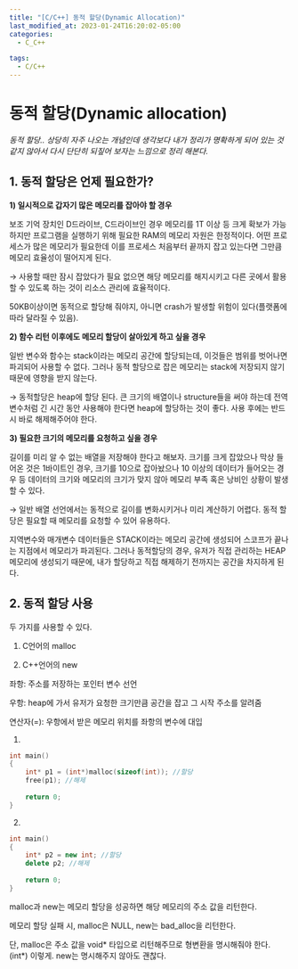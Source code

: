 ```yaml
---
title: "[C/C++] 동적 할당(Dynamic Allocation)"
last_modified_at: 2023-01-24T16:20:02-05:00
categories:
  - C_C++

tags:
  - C/C++
---
```


# 동적 할당(Dynamic allocation)

*동적 할당.. 상당히 자주 나오는 개념인데 생각보다 내가 정리가 명확하게 되어 있는 것 같지 않아서 다시 단단히 되짚어 보자는 느낌으로 정리 해본다.*

## 1. 동적 할당은 언제 필요한가?

**1) 일시적으로 갑자기 많은 메모리를 잡아야 할 경우**

보조 기억 장치인 D드라이브, C드라이브인 경우 메모리를 1T 이상 등 크게 확보가 가능하지만 프로그램을 실행하기 위해 필요한 RAM의 메모리 자원은 한정적이다. 어떤 프로세스가 많은 메모리가 필요한데 이를 프로세스 처음부터 끝까지 잡고 있는다면 그만큼 메모리 효율성이 떨어지게 된다.

→ 사용할 때만 잠시 잡았다가 필요 없으면 해당 메모리를 해지시키고 다른 곳에서 활용할 수 있도록 하는 것이 리소스 관리에 효율적이다. 

50KB이상이면 동적으로 할당해 줘야지, 아니면 crash가 발생할 위험이 있다(플랫폼에 따라 달라질 수 있음).

**2) 함수 리턴 이후에도 메모리 할당이 살아있게 하고 싶을 경우**

일반 변수와 함수는 stack이라는 메모리 공간에 할당되는데, 이것들은 범위를 벗어나면 파괴되어 사용할 수 없다. 그러나 동적 할당으로 잡은 메모리는 stack에 저장되지 않기 때문에 영향을 받지 않는다.

→ 동적할당은 heap에 할당 된다. 큰 크기의 배열이나 structure들을 써야 하는데 전역변수처럼 긴 시간 동안 사용해야 한다면 heap에 할당하는 것이 좋다. 사용 후에는 반드시 바로 해제해주어야 한다. 

**3) 필요한 크기의 메모리를 요청하고 싶을 경우**

길이를 미리 알 수 없는 배열을 저장해야 한다고 해보자. 크기를 크게 잡았으나 막상 들어온 것은 1바이트인 경우, 크기를 10으로 잡아놨으나 10 이상의 데이터가 들어오는 경우 등 데이터의 크기와 메모리의 크기가 맞지 않아 메모리 부족 혹은 낭비인 상황이 발생할 수 있다.

→ 일반 배열 선언에서는 동적으로 길이를 변화시키거나 미리 계산하기 어렵다. 동적 할당은 필요할 때 메모리를 요청할 수 있어 유용하다. 

지역변수와 매개변수 데이터들은 STACK이라는 메모리 공간에 생성되어 스코프가 끝나는 지점에서 메모리가 파괴된다. 그러나 동적할당의 경우, 유저가 직접 관리하는 HEAP 메모리에 생성되기 때문에, 내가 할당하고 직접 해제하기 전까지는 공간을 차지하게 된다. 

## 2. 동적 할당 사용

두 가지를 사용할 수 있다.

1) C언어의 malloc

2) C++언어의 new

좌항: 주소를 저장하는 포인터 변수 선언

우항: heap에 가서 유저가 요청한 크기만큼 공간을 잡고 그 시작 주소를 알려줌

연산자(=): 우항에서 받은 메모리 위치를 좌항의 변수에 대입

1)

```c
int main()
{
	int* p1 = (int*)malloc(sizeof(int)); //할당
	free(p1); //해제
 
	return 0;
}
```

2)

```cpp
int main()
{
	int* p2 = new int; //할당
	delete p2; //해제
	
	return 0;
}
```

malloc과 new는 메모리 할당을 성공하면 해당 메모리의 주소 값을 리턴한다.

메모리 할당 실패 시, malloc은 NULL, new는 bad_alloc을 리턴한다.

단, malloc은 주소 값을 void* 타입으로 리턴해주므로 형변환을 명시해줘야 한다. (int*) 이렇게.  new는 명시해주지 않아도 괜찮다.
